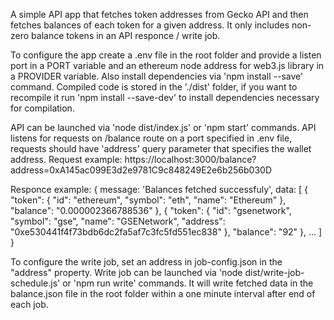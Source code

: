 A simple API app that fetches token addresses from Gecko API and then fetches balances of each token for a given address. It only includes non-zero balance tokens in an API responce / write job.

To configure the app create a .env file in the root folder and provide a listen port in a PORT variable and an ethereum node address for web3.js library in a PROVIDER variable. Also install dependencies via 'npm install --save' command. Compiled code is stored in the './dist' folder, if you want to recompile it run 'npm install --save-dev' to install dependencies necessary for compilation.

API can be launched via 'node dist/index.js' or 'npm start' commands.
API listens for requests on /balance route on a port specified in .env file, requests should have 'address' query parameter that specifies the wallet address.
Request example:
https://localhost:3000/balance?address=0xA145ac099E3d2e9781C9c848249E2e6b256b030D

Responce example:
{
        message: 'Balances fetched successfuly',
        data: [
            {
                "token": {
                    "id": "ethereum",
                    "symbol": "eth",
                    "name": "Ethereum"
                },
                "balance": "0.000002366788536"
            },
            {
                "token": {
                    "id": "gsenetwork",
                    "symbol": "gse",
                    "name": "GSENetwork",
                    "address": "0xe530441f4f73bdb6dc2fa5af7c3fc5fd551ec838"
                },
                "balance": "92"
            },
            ...
        ]
    }

To configure the write job, set an address in job-config.json in the "address" property.
Write job can be launched via 'node dist/write-job-schedule.js' or 'npm run write' commands. It will write fetched data in the balance.json file in the root folder within a one minute interval after end of each job.

